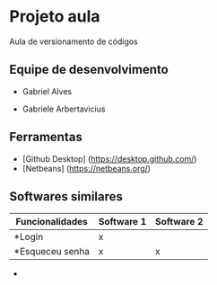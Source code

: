 # Projeto aula
Aula de versionamento de códigos

## Equipe de desenvolvimento

* Gabriel Alves

* Gabriele Arbertavicius

## Ferramentas

* [Github Desktop] (https://desktop.github.com/)
* [Netbeans] (https://netbeans.org/)

## Softwares similares

Funcionalidades | Software 1 | Software 2 |
--------------- | ---------- | ---------- |
*Login          |     x      |            |
*Esqueceu senha |     x      |      x     |
*